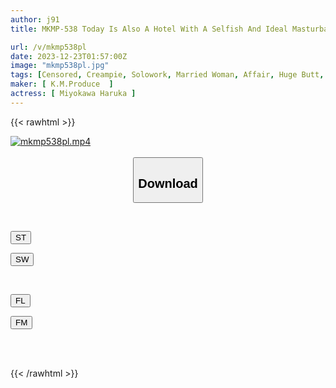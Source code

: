 ```yaml
---
author: j91
title: MKMP-538 Today Is Also A Hotel With A Selfish And Ideal Masturbator Mistress. Haruka Miokawa's Vaginal Secret Meeting Where She Repeatedly Cums Even If The Sperm Of Someone Other Than Her Husband Flows Backwards

url: /v/mkmp538pl
date: 2023-12-23T01:57:00Z
image: "mkmp538pl.jpg"
tags: [Censored, Creampie, Solowork, Married Woman, Affair, Huge Butt, Back	]
maker: [ K.M.Produce  ]
actress: [ Miyokawa Haruka ]
---
```



{{< rawhtml >}}

<div class="video" data-videoid="rlD3qLdBJdTbb8D">
    <a href="javascript:;">
        <img src="/v/mkmp538pl/mkmp538pl.jpg" width="WIDTH" height="HEIGHT" alt="mkmp538pl.mp4" loading="lazy">
    </a>
</div>

<script type="text/javascript" src="https://j91.asia/asset/on-demand-st.js"></script>

<br>
  <link rel="stylesheet" href="https://j91.asia/asset/bs5.css">
  
  <center>
  <button class="btn btn-primary" type="button" data-bs-toggle="collapse" data-bs-target=".multi-collapse" aria-expanded="false" aria-controls="multiCollapseExample1 multiCollapseExample2"><h2>Download</h2></button></center>
</p>
<div class="row">
  <div class="col">
    <div class="collapse multi-collapse" id="multiCollapseExample1">
      <div class="card card-body">
	      	      <br>
<div class="buttons">  
<p><a href="https://streamtape.to/v/rlD3qLdBJdTbb8D" target="_blank"><button class="btn-hover color-3"><i class="fa fa-download"></i> ST</button></a></p>
<p><a href="https://flaswish.com/zrylxvu9i7tx" target="_blank"><button class="btn-hover color-2"><i class="fa fa-download"></i> SW</button></a></p></div>
    </div>
  </div>
</div>
  <div class="col">
    <div class="collapse multi-collapse" id="multiCollapseExample2">
      <div class="card card-body">
	      <br>
<div class="buttons">
<p><a href="https://filelions.site/f/vb4jyqslyhej" target="_blank"><button class="btn-hover color-9"><i class="fa fa-download"></i> FL</button></a></p>
<p><a href="https://filemoon.sx/d/g56bnkqcjpy4" target="_blank"><button class="btn-hover color-8"><i class="fa fa-download"></i> FM</button></a></p></div>
<br><br>
      </div>
    </div>
  </div>
</div>

{{< /rawhtml >}}
